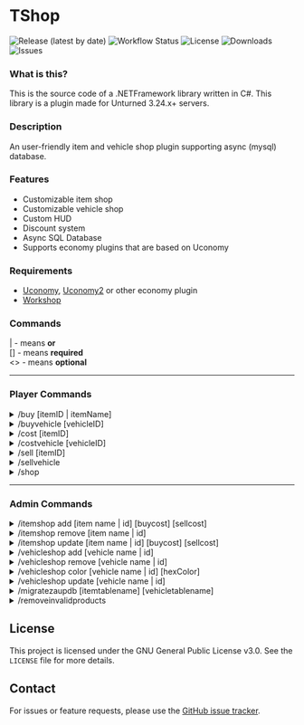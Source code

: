 # TShop

![Release (latest by date)](https://img.shields.io/github/v/release/TavstalDev/TShop2?style=plastic-square)
![Workflow Status](https://img.shields.io/github/actions/workflow/status/TavstalDev/TShop2/release.yml?branch=stable&label=build&style=plastic-square)
![License](https://img.shields.io/github/license/TavstalDev/TShop2?style=plastic-square)
![Downloads](https://img.shields.io/github/downloads/TavstalDev/TShop2/total?style=plastic-square)
![Issues](https://img.shields.io/github/issues/TavstalDev/TShop2?style=plastic-square)

### What is this?
This is the source code of a .NETFramework library written in C#. This library is a plugin made for Unturned 3.24.x+ servers. 

### Description
An user-friendly item and vehicle shop plugin supporting async (mysql) database. 

### Features
* Customizable item shop
* Customizable vehicle shop
* Custom HUD
* Discount system
* Async SQL Database
* Supports economy plugins that are based on Uconomy

### Requirements
- [Uconomy](https://github.com/Rawrfuls/Uconomy/releases/download/1.2/Uconomy.zip), [Uconomy2](https://github.com/TavstalDev/Uconomy) or other economy plugin
- [Workshop](https://steamcommunity.com/sharedfiles/filedetails/?id=2767766199)

### Commands
| - means <b>or</b></br>
[] - means <b>required</b></br>
<> - means <b>optional</b>

---
### Player Commands
<details>
<summary>/buy [itemID | itemName] <amount></summary>
<b>Description:</b> Buys a specific amount of item(s).
<br>
<b>Permission(s):</b> tshop.commands.buy.item
</details>

<details>
<summary>/buyvehicle [vehicleID]</summary>
<b>Description:</b> Buys a specific vehicle.
<br>
<b>Permission(s):</b> tshop.commands.buy.vehicle
<br>
</details>

<details>
<summary>/cost [itemID]</summary>
<b>Description:</b> Checks the cost of a specific item.
<br>
<b>Permission(s):</b>  tshop.commands.cost.item
</details>

<details>
<summary>/costvehicle [vehicleID] <amount></summary>
<b>Description:</b> Checks the cost of a specific vehicle.
<br>
<b>Permission(s):</b> tshop.commands.cost.vehicle
</details>

<details>
<summary>/sell [itemID] <amount></summary>
<b>Description:</b> Sells a specific amount of item(s).
<br>
<b>Permission(s):</b> tshop.commands.sell.item
</details>

<details>
<summary>/sellvehicle <amount></summary>
<b>Description:</b> Sells the current vehicle.
<br>
<b>Permission(s):</b> tshop.commands.sell.vehicle
</details>

<details>
<summary>/shop</summary>
<b>Description:</b> Opens the UI.
<br>
<b>Permission(s):</b> tshop.commands.shopui
</details>

---
### Admin Commands

<details>
<summary>/itemshop add [item name | id] [buycost] [sellcost] <permission></summary>
<b>Description:</b> Manages the item shop.
<br>
<b>Permission(s):</b>  tshop.commands.itemshop, tshop.commands.itemshop.add
</details>

<details>
<summary>/itemshop remove  [item name | id]</summary>
<b>Description:</b> Manages the item shop.
<br>
<b>Permission(s):</b>  tshop.commands.itemshop, tshop.commands.itemshop.remove
</details>

<details>
<summary>/itemshop update [item name | id] [buycost] [sellcost] <permission></summary>
<b>Description:</b> Manages the item shop.
<br>
<b>Permission(s):</b>  tshop.commands.itemshop, tshop.commands.itemshop.update
</details>

<details>
<summary>/vehicleshop add [vehicle name | id] <buycost> <sellcost> <hexColor> <permission></summary>
<b>Description:</b> Manages the vehicle shop.
<br>
<b>Permission(s):</b>  tshop.commands.vehicleshop, tshop.commands.vehicleshop.add
</details>

<details>
<summary>/vehicleshop remove  [vehicle name | id]</summary>
<b>Description:</b> Manages the vehicle shop.
<br>
<b>Permission(s):</b> tshop.commands.vehicleshop, tshop.commands.vehicleshop.remove
</details>

<details>
<summary>/vehicleshop color  [vehicle name | id] [hexColor]</summary>
<b>Description:</b> Manages the vehicle shop.
<br>
<b>Permission(s):</b> tshop.commands.vehicleshop, tshop.commands.vehicleshop.color
</details>

<details>
<summary>/vehicleshop update [vehicle name | id] <buycost> <sellcost> <permission></summary>
<b>Description:</b> Manages the vehicle shop.
<br>
<b>Permission(s):</b>  tshop.commands.vehicleshop, tshop.commands.vehicleshop.update
</details>

<details>
<summary>/migratezaupdb [itemtablename] [vehicletablename]</summary>
<b>Description:</b> Migrates data from the database of the zaupshop plugin.
<br>
<b>Permission(s):</b>  tshop.commands.migratezaupdb
</details>

<details>
<summary>/removeinvalidproducts</summary>
<b>Description:</b> Removes all invalid products from the database.
<br>
<b>Permission(s):</b>  tshop.commands.removeinvalidproducts
</details>

## License

This project is licensed under the GNU General Public License v3.0. See the `LICENSE` file for more details.

## Contact

For issues or feature requests, please use the [GitHub issue tracker](https://github.com/TavstalDev/TShop2/issues).

